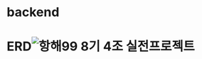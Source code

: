 # backend

# ERD![항해99 8기 4조 실전프로젝트](https://user-images.githubusercontent.com/81502140/189344179-45cd8d6e-bfdc-4071-ba72-4e5083bdad9a.png)
